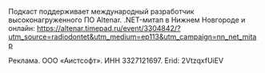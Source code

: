 ﻿---
Number: 113
Title: Будущее Aspire'а, настоящее ReSharper'а, прошлое MediatR'а
PublishDate: 2025-04-13T22:00:00Z
Authors:
  - Анатолий Кулаков
  - Игорь Лабутин
Mastering: Игорь Лабутин
Music:
  Максим Аршинов «Pensive yeti.0.1»: https://hightech.group/ru/about
Patrons:
  - Александр
  - Сергей
  - Владислав
  - Гурий Самарин
  - Александр Лапердин
  - Виктор
  - Руслан Артамонов
  - Сергей Бензенко
  - Шевченко Антон
  - Ольга Бондаренко
  - Сергей Краснов
  - Константин Ушаков
  - Постарнаков Андрей
  - Дмитрий Сорокин
  - Дмитрий Павлов
  - Александр Ерыгин
  - Егор Сычёв
  - Гольдебаев Александр
  - Лазарев Илья
  - Тимофей
Home: https://radiodotnet.mave.digital/ep-114
Audio: https://api.mave.digital/storage/podcasts/dc1a2f8c-50cd-4584-a46a-723efadc6e1e/episodes/06a064b5-4994-4394-9a1c-7d180eb5de93.mp3
Video: https://www.youtube.com/watch?v=VzUfJ2UI3co
Topics:

  - Subject: The Future of Aspire
    Timestamp: 00:01:30
    Links:
      - https://medium.com/@davidfowl/bridging-the-gap-the-future-of-aspire-6eb421a92ab8
      - https://medium.com/@davidfowl/the-aspire-compiler-f8ccdf4bca0c
      - https://medium.com/@davidfowl/aspire-a-platform-for-reusable-infrastructure-3a15582f8a5a
      - http://youtube.com/watch?utm_source=pocket_shared&v=FPwAGfslTJM

  - Subject: AutoMapper and MediatR Going Commercial
    Timestamp: 00:22:45
    Links:
      - https://www.jimmybogard.com/automapper-and-mediatr-going-commercial/
      - https://www.youtube.com/watch?v=RsnEZdc3MrE
      - https://marketplace.visualstudio.com/items?itemName=54748ff9-45fc-43c2-8ec5-cf7912bc3b84.MappingGenerator2022
      - https://github.com/riok/mapperly
      - https://github.com/MapsterMapper/Mapster

  - Subject: .NET Aspire 9.2 is Now Available with New Ways to Deploy
    Timestamp: 00:35:10
    Links:
      - https://devblogs.microsoft.com/dotnet/dotnet-aspire-92-is-now-available-with-new-ways-to-deploy/

  - Subject: MassTransit transitioning to a commercial model
    Timestamp: 00:42:55
    Links:
      - https://masstransit.io/introduction/v9-announcement
      - https://www.youtube.com/watch?v=bNuQ9xOG9eQ

  - Subject: ReSharper's Out-of-Process Journey
    Timestamp: 00:53:30
    Links:
      - https://blog.jetbrains.com/dotnet/2025/04/01/resharper-out-of-process-update/

  - Subject: 10 quality lessons from almost three decades of software development
    Timestamp: 01:07:00
    Links:
      - https://www.dennisdoomen.com/2025/03/10-quality-lessons.html

  - Subject: Кратко о разном
    Timestamp: 01:40:30
    Links:
      - https://steven-giesel.com/blogPost/1b432667-3b2d-4c41-8557-b4c3a3c554d9/solving-problems-you-wouldnt-have-if-you-wouldnt-use-entity-framework
      - https://steven-giesel.com/blogPost/91563474-ffe6-4c47-b7ee-fb04b5731a74/c-language-mind-map-v14
      - https://github.com/dotnet/sdk/blob/main/documentation/general/dotnet-run-file.md
      - https://www.nuget.org/packages/Microsoft.Extensions.Caching.Hybrid
      - https://www.microsoft.com/en-us/edge/microsoft-50th-anniversary

---
Подкаст поддерживает международный разработчик высоконагруженного ПО Altenar.
.NET-митап в Нижнем Новгороде и онлайн: https://altenar.timepad.ru/event/3304842/?utm_source=radiodontet&utm_medium=ep113&utm_campaign=nn_net_mitap

Реклама. ООО «Аистсофт». ИНН 3327121697. Erid: 2VtzqxfUiEV
